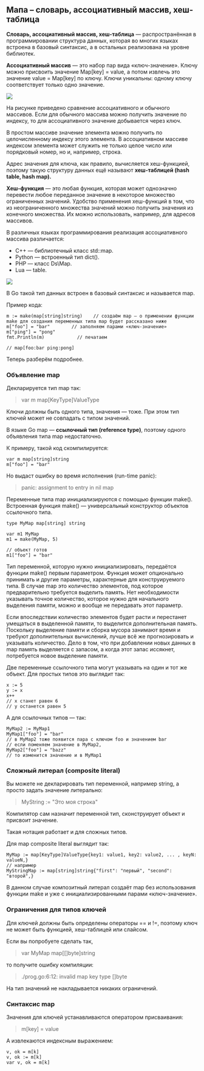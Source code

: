 ## Мапа – словарь, ассоциативный массив, хеш-таблица 

**Словарь, ассоциативный массив, хеш-таблица** — распространённая в программировании структура данных, которая во многих языках встроена в базовый синтаксис, а в остальных реализована на уровне библиотек.


**Ассоциативный массив** — это набор пар вида «ключ-значение». Ключу можно присвоить значение Map[key] = value, а потом извлечь это значение value = Map[key] по ключу. Ключи уникальны: одному ключу соответствует только одно значение.

<img src="https://pictures.s3.yandex.net/resources/3.3_1638894432.png">

На рисунке приведено сравнение ассоциативного и обычного массивов. Если для обычного массива можно получить значение по индексу, то для ассоциативного значение добывается через ключ.

В простом массиве значение элемента можно получить по целочисленному индексу этого элемента. В ассоциативном массиве индексом элемента может служить не только целое число или порядковый номер, но и, например, строка.

Адрес значения для ключа, как правило, вычисляется хеш-функцией, поэтому такую структуру данных ещё называют **хеш-таблицей (hash table, hash map).**

**Хеш-функция** — это любая функция, которая может однозначно перевести любое переданное значение в некоторое множество ограниченных значений. Удобство применения хеш-функций в том, что из неограниченного множества значений можно получить значения из конечного множества. Их можно использовать, например, для адресов массивов.

В различных языках программирования реализация ассоциативного массива различается:

* С++ — библиотечный класс std::map.
* Python — встроенный тип dict().
* PHP — класс Ds\Map.
* Lua — table.

<img src="https://pictures.s3.yandex.net/resources/3.3.HashTable_1639390352.png">

В Go такой тип данных встроен в базовый синтаксис и называется map. 

Пример кода:

```
m := make(map[string]string)    // создаём map — о применении функции make для создания переменных типа map будет рассказано ниже
m["foo"] = "bar"        // заполняем парами «ключ-значение»
m["ping"] = "pong"        
fmt.Println(m)            // печатаем

// map[foo:bar ping:pong] 
```

Теперь разберём подробнее.


### Объявление map

Декларируется тип map так:

> var m map[KeyType]ValueType 

Ключи должны быть одного типа, значения — тоже. При этом тип ключей может не совпадать с типом значений.

В языке Go map — **ссылочный тип (reference type)**, поэтому одного объявления типа map недостаточно.

К примеру, такой код скомпилируется:

```
var m map[string]string
m["foo"] = "bar" 
```

Но выдаст ошибку во время исполнения (run-time panic):

> panic: assignment to entry in nil map 

Переменные типа map инициализируются с помощью функции make(). 
Встроенная функция make() — универсальный конструктор объектов ссылочного типа. 

```
type MyMap map[string] string

var m1 MyMap
m1 = make(MyMap, 5)

// объект готов
m1["foo"] = "bar" 
```

Тип переменной, которую нужно инициализировать, передаётся функции make() первым параметром. Функция может опционально принимать и другие параметры, характерные для конструируемого типа. В случае map это количество элементов, под которое предварительно требуется выделить память. Нет необходимости указывать точное количество, которое нужно для начального выделения памяти, можно и вообще не передавать этот параметр.

Если впоследствии количество элементов будет расти и перестанет умещаться в выделенной памяти, то выделится дополнительная память. Поскольку выделение памяти и сборка мусора занимают время и требуют дополнительных вычислений, лучше всё же прогнозировать и указывать количество. Дело в том, что при добавлении новых данных в map память выделяется с запасом, а когда этот запас иссякнет, потребуется новое выделение памяти. 

Две переменные ссылочного типа могут указывать на один и тот же объект. Для простых типов это выглядит так:

```
x := 5
y := x
x++
// x станет равен 6
// y останется равен 5
```

А для ссылочных типов — так:

```
MyMap2 := MyMap1
MyMap1["foo"] = "bar"
// в MyMap2 тоже появится пара с ключом foo и значением bar
// если поменяем значение в MyMap2,
MyMap2["foo"] = "bazz"
// то изменится значение и в MyMap1 
```


### Сложный литерал (composite literal)

Вы можете не декларировать тип переменной, например string, а просто задать значение литерально:

> MyString := "Это моя строка"

Компилятор сам назначит переменной тип, сконструирует объект и присвоит значение.

Такая нотация работает и для сложных типов.

Для map composite literal выглядит так:

```
MyMap := map[KeyType]ValueType{key1: value1, key2: value2, ... , keyN: valueN,}
// например
MyStringMap := map[string]string{"first": "первый", "second": "второй",}
```

В данном случае композитный литерал создаёт map без использования функции make и уже с инициализированными парами «ключ-значение».


### Ограничения для типов ключей

Для ключей должны быть определены операторы == и !=, поэтому ключ не может быть функцией, хеш-таблицей или слайсом. 

Если вы попробуете сделать так,

> var MyMap map[[]byte]string 

то получите ошибку компиляции:

> ./prog.go:6:12: invalid map key type []byte 

На тип значений не накладывается никаких ограничений.


### Синтаксис map

Значения для ключей устанавливаются оператором присваивания:

> m[key] = value 

А извлекаются индексным выражением:

```
v, ok = m[k]
v, ok := m[k]
var v, ok = m[k] 
```


